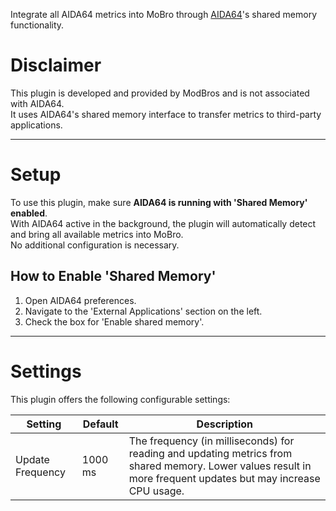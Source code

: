 Integrate all AIDA64 metrics into MoBro through [AIDA64](https://www.aida64.com/)'s shared memory functionality.

# Disclaimer

This plugin is developed and provided by ModBros and is not associated with AIDA64.  
It uses AIDA64's shared memory interface to transfer metrics to third-party applications.

---

# Setup

To use this plugin, make sure **AIDA64 is running with 'Shared Memory' enabled**.  
With AIDA64 active in the background, the plugin will automatically detect and bring all available metrics into MoBro.  
No additional configuration is necessary.

## How to Enable 'Shared Memory'

1. Open AIDA64 preferences.
2. Navigate to the 'External Applications' section on the left.
3. Check the box for 'Enable shared memory'.

---

# Settings

This plugin offers the following configurable settings:

| Setting          | Default | Description                                                                                                                                                   |
|------------------|---------|---------------------------------------------------------------------------------------------------------------------------------------------------------------|
| Update Frequency | 1000 ms | The frequency (in milliseconds) for reading and updating metrics from shared memory. Lower values result in more frequent updates but may increase CPU usage. |
